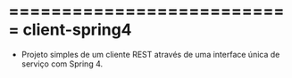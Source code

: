 ===========================
 client-spring4  
===========================
- Projeto simples de um cliente REST através 
de uma interface única de serviço com Spring 4.
